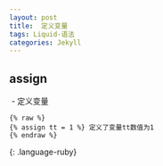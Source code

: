 ```yaml
---
layout: post
title:  定义变量
tags: Liquid-语法
categories: Jekyll
---
```



## assign
 \- 定义变量 

~~~
{% raw %}
{% assign tt = 1 %} 定义了变量tt数值为1
{% endraw %}
~~~
{: .language-ruby}